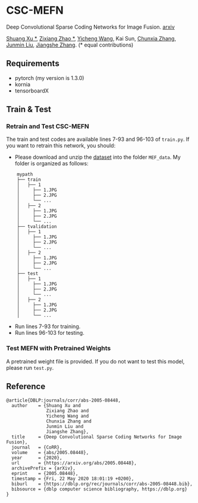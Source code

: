# CSC-MEFN
Deep Convolutional Sparse Coding Networks for Image Fusion. [arxiv](https://arxiv.org/abs/2005.08448)

[Shuang Xu *](https://xsxjtu.github.io/), [Zixiang Zhao *](https://www.researchgate.net/profile/Zixiang_Zhao5/), [Yicheng Wang](https://www.researchgate.net/profile/Wang_Yicheng4), Kai Sun, [Chunxia Zhang](https://www.researchgate.net/profile/Chun_Xia_Zhang/), [Junmin Liu](http://gr.xjtu.edu.cn/web/junminliu/), [Jiangshe Zhang](http://gr.xjtu.edu.cn/web/jszhang/). (* equal contributions)

## Requirements
- pytorch (my version is 1.3.0)
- kornia
- tensorboardX

## Train & Test
### Retrain and Test CSC-MEFN
The train and test codes are available lines 7-93 and 96-103 of `train.py`. If you want to retrain this network, you should:
- Please download and unzip the [dataset](https://mega.nz/file/2MQRkI6A#UhseyXpWfe0x6jnzbSZwcIo6vd1QpJqo3S-tqUHfAAs) into the folder `MEF_data`. My folder is organized as follows:
```
    mypath
    ├── train
    │   ├── 1
    │     ├── 1.JPG
    │     ├── 2.JPG
    │     └── ...
    │   ├── 2
    │     ├── 1.JPG
    │     ├── 2.JPG
    │     └── ...
    ├── tvalidation
    │   ├── 1
    │     ├── 1.JPG
    │     ├── 2.JPG
    │     └── ...
    │   ├── 2
    │     ├── 1.JPG
    │     ├── 2.JPG
    │     └── ...
    ├── test
    │   ├── 1
    │     ├── 1.JPG
    │     ├── 2.JPG
    │     └── ...
    │   ├── 2
    │     ├── 1.JPG
    │     ├── 2.JPG
    │     └── ...
```

- Run lines 7-93 for training.
- Run lines 96-103 for testing.

### Test MEFN with Pretrained Weights
A pretrained weight file is provided. If you do not want to test this model, please run `test.py`.

## Reference
```
@article{DBLP:journals/corr/abs-2005-08448,
  author    = {Shuang Xu and
               Zixiang Zhao and
               Yicheng Wang and
               Chunxia Zhang and
               Junmin Liu and
               Jiangshe Zhang},
  title     = {Deep Convolutional Sparse Coding Networks for Image Fusion},
  journal   = {CoRR},
  volume    = {abs/2005.08448},
  year      = {2020},
  url       = {https://arxiv.org/abs/2005.08448},
  archivePrefix = {arXiv},
  eprint    = {2005.08448},
  timestamp = {Fri, 22 May 2020 18:01:19 +0200},
  biburl    = {https://dblp.org/rec/journals/corr/abs-2005-08448.bib},
  bibsource = {dblp computer science bibliography, https://dblp.org}
}
```
